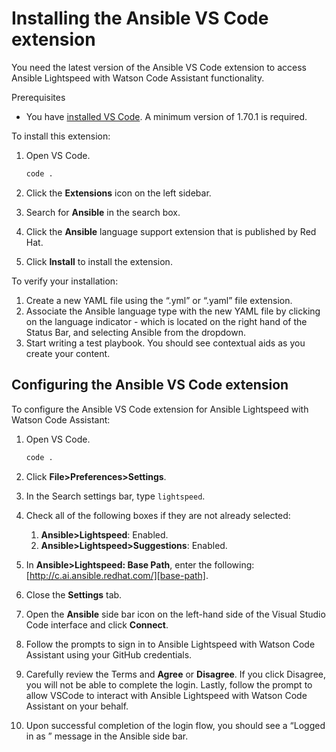 # Installing the Ansible VS Code extension

You need the latest version of the Ansible VS Code extension to access Ansible Lightspeed with Watson Code Assistant functionality.

Prerequisites

* You have [installed VS Code][vs-code]. A minimum version of 1.70.1 is required.

To install this extension:

1. Open VS Code.

      ```bash
      code .
      ```

2. Click the **Extensions** icon on the left sidebar.
3. Search for **Ansible** in the search box.
4. Click the **Ansible**  language support extension that is published by Red Hat.
5. Click **Install** to install the extension.

To verify your installation:

1. Create a new YAML file using the “.yml” or “.yaml” file extension.
2. Associate the Ansible language type with the new YAML file by clicking on the language
indicator - which is located on the right hand of the Status Bar, and selecting Ansible
from the dropdown.
3. Start writing a test playbook. You should see contextual aids as you create your content.

## Configuring the Ansible VS Code extension

To configure the Ansible VS Code extension for Ansible Lightspeed with Watson Code Assistant:

1. Open VS Code.

      ```bash
      code .
      ```

2. Click **File>Preferences>Settings**.
3. In the Search settings bar, type `lightspeed`.
4. Check all of the following boxes if they are not already selected:
    1. **Ansible>Lightspeed**: Enabled.
    2. **Ansible>Lightspeed>Suggestions**: Enabled.
5. In **Ansible>Lightspeed: Base Path**, enter the following: [http://c.ai.ansible.redhat.com/][base-path].
6. Close the **Settings** tab.
7. Open the **Ansible** side bar icon on the left-hand side of the Visual Studio Code interface and click **Connect**.
8. Follow the prompts to sign in to Ansible Lightspeed with Watson Code Assistant using your GitHub credentials.
9. Carefully review the Terms and **Agree** or **Disagree**. If you click Disagree, you will not be able to complete the login. Lastly, follow the prompt to allow VSCode to interact with Ansible Lightspeed with Watson Code Assistant on your behalf.
10. Upon successful completion of the login flow, you should see a “Logged in as <your github id>” message in the Ansible side bar.

[vs-code]: https://code.visualstudio.com/
[base-path]: http://c.ai.ansible.redhat.com/
